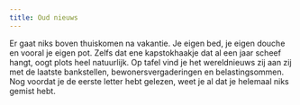 ```yaml
---
title: Oud nieuws
---
```

Er gaat niks boven thuiskomen na vakantie. Je eigen bed, je eigen douche en vooral je eigen pot. Zelfs dat ene kapstokhaakje dat al een jaar scheef hangt, oogt plots heel natuurlijk. Op tafel vind je het wereldnieuws zij aan zij met de laatste bankstellen, bewonersvergaderingen en belastingsommen. Nog voordat je de eerste letter hebt gelezen, weet je al dat je helemaal niks gemist hebt.
